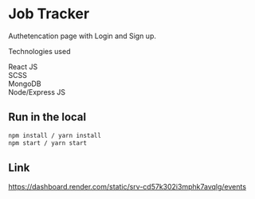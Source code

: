 # Job Tracker

Authetencation page with Login and Sign up.

Technologies used

React JS  
SCSS  
MongoDB  
Node/Express JS

## Run in the local

```bash
npm install / yarn install
npm start / yarn start
```

## Link

https://dashboard.render.com/static/srv-cd57k302i3mphk7avqlg/events
